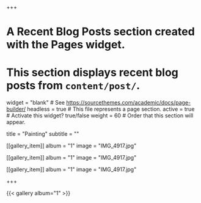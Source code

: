 +++
# A Recent Blog Posts section created with the Pages widget.
# This section displays recent blog posts from `content/post/`.

widget = "blank"  # See https://sourcethemes.com/academic/docs/page-builder/
headless = true  # This file represents a page section.
active = true  # Activate this widget? true/false
weight = 60  # Order that this section will appear.

title = "Painting"
subtitle = ""

[[gallery_item]]
  album = "1"
  image = "IMG_4917.jpg"

[[gallery_item]]
  album = "1"
  image = "IMG_4917.jpg"

[[gallery_item]]
  album = "1"
  image = "IMG_4917.jpg"

+++

{{< gallery album="1" >}}
